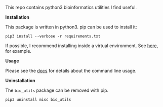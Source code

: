 This repo contains python3 bioinformatics utilities I find useful.

**Installation**

This package is written in python3. pip can be used to install it:

``pip3 install --verbose -r requirements.txt``

If possible, I recommend installing inside a virtual environment. See
[here](http://www.simononsoftware.com/virtualenv-tutorial-part-2/>), for example.


**Usage**

Please see the [docs](docs/bio.md) for details about the command line usage.

**Uninstallation**

The `bio_utils` package can be removed with pip.

```
pip3 uninstall misc bio_utils
```
